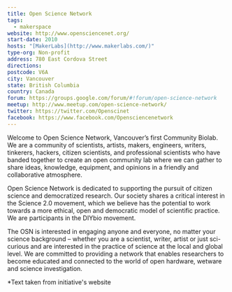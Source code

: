```yaml
---
title: Open Science Network
tags:
  - makerspace
website: http://www.opensciencenet.org/
start-date: 2010
hosts: "[MakerLabs](http://www.makerlabs.com/)"
type-org: Non-profit
address: 780 East Cordova Street
directions:
postcode: V6A
city: Vancouver
state: British Columbia
country: Canada
forum: https://groups.google.com/forum/#!forum/open-science-network
meetup: http://www.meetup.com/open-science-network/
twitter: https://twitter.com/Openscinet
facebook: https://www.facebook.com/Opensciencenetwork
---
```


Welcome to Open Science Network, Vancouver’s first Community Biolab. We are a community of scientists, artists, makers, engineers, writers, tinkerers, hackers, citizen scientists, and professional scientists who have banded together to create an open community lab where we can gather to share ideas, knowledge, equipment, and opinions in a friendly and collaborative atmosphere.

Open Science Network is dedicated to supporting the pursuit of citizen science and democratized research. Our society shares a critical interest in the Science 2.0 movement, which we believe has the potential to work towards a more ethical, open and democratic model of scientific practice. We are participants in the DIYbio movement.

The OSN is interested in engaging anyone and everyone, no matter your science background – whether you are a scientist, writer, artist or just sci-curious and are interested in the practice of science at the local and global level. We are committed to providing a network that enables researchers to become educated and connected to the world of open hardware, wetware and science investigation.


\*Text taken from initiative's website
